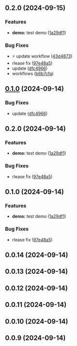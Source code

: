 

## 0.2.0 (2024-09-15)


### Features

* **demo:** test demo ([1a29df1](https://github.com/Mr-emeka/ghm/commit/1a29df1bcbdc8a0c988e76528d5f238c73b745c2))


### Bug Fixes

* :zap: update workflow ([43d4873](https://github.com/Mr-emeka/ghm/commit/43d48734f8f1025307cb59729b3678deb7013ddf))
* rlease fix ([97e48a5](https://github.com/Mr-emeka/ghm/commit/97e48a51ce33c6f5f772d268712df9b1894eabc1))
* update ([dfc4966](https://github.com/Mr-emeka/ghm/commit/dfc4966e688ef5b87a7bd644df4d3644641533fe))
* workflows ([b6b7cfa](https://github.com/Mr-emeka/ghm/commit/b6b7cfa083707080e4f161821056de9c046787d0))

## [0.1.0](https://github.com/Mr-emeka/ghm/compare/@ghm/config-release-it-v0.0.0...@ghm/config-release-it-v0.0.0) (2024-09-14)


### Bug Fixes

* update ([dfc4966](https://github.com/Mr-emeka/ghm/commit/dfc4966e688ef5b87a7bd644df4d3644641533fe))

## 0.2.0 (2024-09-14)


### Features

* **demo:** test demo ([1a29df1](https://github.com/Mr-emeka/ghm/commit/1a29df1bcbdc8a0c988e76528d5f238c73b745c2))


### Bug Fixes

* rlease fix ([97e48a5](https://github.com/Mr-emeka/ghm/commit/97e48a51ce33c6f5f772d268712df9b1894eabc1))

## 0.1.0 (2024-09-14)


### Features

* **demo:** test demo ([1a29df1](https://github.com/Mr-emeka/ghm/commit/1a29df1bcbdc8a0c988e76528d5f238c73b745c2))


### Bug Fixes

* rlease fix ([97e48a5](https://github.com/Mr-emeka/ghm/commit/97e48a51ce33c6f5f772d268712df9b1894eabc1))

## 0.0.14 (2024-09-14)

## 0.0.13 (2024-09-14)

## 0.0.12 (2024-09-14)

## 0.0.11 (2024-09-14)

## 0.0.10 (2024-09-14)

## 0.0.9 (2024-09-14)
